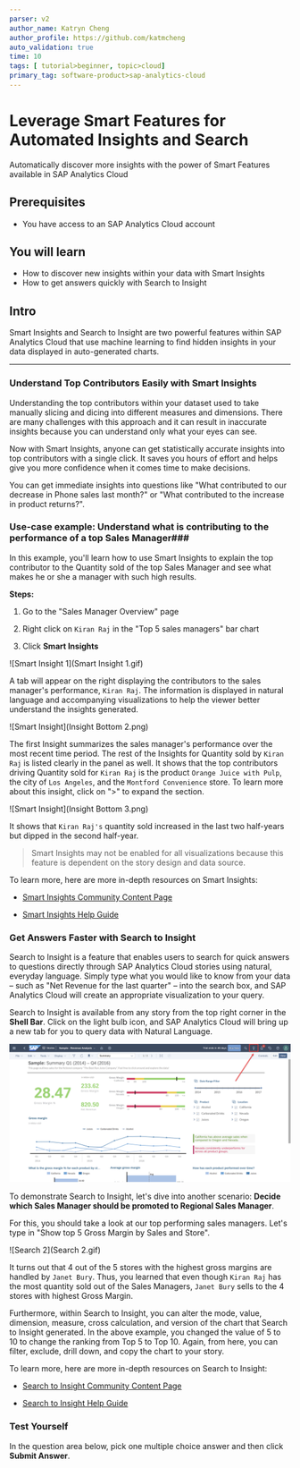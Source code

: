 ```yaml
---
parser: v2
author_name: Katryn Cheng
author_profile: https://github.com/katmcheng
auto_validation: true
time: 10
tags: [ tutorial>beginner, topic>cloud]
primary_tag: software-product>sap-analytics-cloud
---
```


# Leverage Smart Features for Automated Insights and Search
<!-- description --> Automatically discover more insights with the power of Smart Features available in SAP Analytics Cloud

## Prerequisites
- You have access to an SAP Analytics Cloud account

## You will learn
  - How to discover new insights within your data with Smart Insights
  - How to get answers quickly with Search to Insight

## Intro
Smart Insights and Search to Insight are two powerful features within SAP Analytics Cloud that use machine learning to find hidden insights in your data displayed in auto-generated charts.

---

### Understand Top Contributors Easily with Smart Insights

Understanding the top contributors within your dataset used to take manually slicing and dicing into different measures and dimensions. There are many challenges with this approach and it can result in inaccurate insights because you can understand only what your eyes can see.

Now with Smart Insights, anyone can get statistically accurate insights into top contributors with a single click. It saves you hours of effort and helps give you more confidence when it comes time to make decisions.

You can get immediate insights into questions like "What contributed to our decrease in Phone sales last month?" or "What contributed to the increase in product returns?".  



### Use-case example: Understand what is contributing to the performance of a top Sales Manager###

In this example, you'll learn how to use Smart Insights to explain the top contributor to the Quantity sold of the top Sales Manager and see what makes he or she a manager with such high results.

**Steps:**

1. Go to the "Sales Manager Overview" page

2. Right click on `Kiran Raj` in the "Top 5 sales managers" bar chart

3. Click **Smart Insights**

![Smart Insight 1](Smart Insight 1.gif)

A tab will appear on the right displaying the contributors to the sales manager's performance, `Kiran Raj`. The information is displayed in natural language and accompanying visualizations to help the viewer better understand the insights generated.

![Smart Insight](Insight Bottom 2.png)

The first Insight summarizes the sales manager's performance over the most recent time period. The rest of the Insights for Quantity sold by `Kiran Raj` is listed clearly in the panel as well. It shows  that the top contributors driving Quantity sold for `Kiran Raj` is the product `Orange Juice with Pulp`, the city of `Los Angeles`, and the `Montford Convenience` store. To learn more about this insight, click on ">" to expand the section.

![Smart Insight](Insight Bottom 3.png)

It shows that `Kiran Raj's` quantity sold increased in the last two half-years but dipped in the second half-year.

> Smart Insights may not be enabled for all visualizations because this feature is dependent on the story design and data source.

To learn more, here are more in-depth resources on Smart Insights:

- [Smart Insights Community Content Page](https://community.sap.com/topics/cloud-analytics/augmented-analytics#smart-insights-smart-discovery)

- [Smart Insights Help Guide](https://help.sap.com/viewer/00f68c2e08b941f081002fd3691d86a7/release/en-US/c9eb30cc1e5b4c439cb871bf9612d2ac.html)


### Get Answers Faster with Search to Insight


Search to Insight is a feature that enables users to search for quick answers to questions directly through SAP Analytics Cloud stories using natural, everyday language. Simply type what you would like to know from your data – such as "Net Revenue for the last quarter" – into the search box, and SAP Analytics Cloud will create an appropriate visualization to your query.

Search to Insight is available from any story from the top right corner in the **Shell Bar**. Click on the light bulb icon, and SAP Analytics Cloud will bring up a new tab for you to query data with Natural Language.

![Search](Search.png)

To demonstrate Search to Insight, let's dive into another scenario: **Decide which Sales Manager should be promoted to Regional Sales Manager**.

For this, you should take a look at our top performing sales managers. Let's type in "Show top 5 Gross Margin by Sales and Store".

![Search 2](Search 2.gif)

It turns out that 4 out of the 5 stores with the highest gross margins are handled by `Janet Bury`. Thus, you learned that even though `Kiran Raj` has the most quantity sold out of the Sales Managers, `Janet Bury` sells to the 4 stores with highest Gross Margin.

Furthermore, within Search to Insight, you can alter the mode, value, dimension, measure, cross calculation, and version of the chart that Search to Insight generated. In the above example, you changed the value of 5 to 10 to change the ranking from Top 5 to Top 10. Again, from here, you can filter, exclude, drill down, and copy the chart to your story.

To learn more, here are more in-depth resources on Search to Insight:

- [Search to Insight Community Content Page](https://community.sap.com/topics/cloud-analytics/augmented-analytics#search-to-insight)

- [Search to Insight Help Guide](https://help.sap.com/viewer/00f68c2e08b941f081002fd3691d86a7/release/en-US/e1b4914ffbc8438eb1aefccf70362d39.html)



### Test Yourself

In the question area below, pick one multiple choice answer and then click **Submit Answer**.



